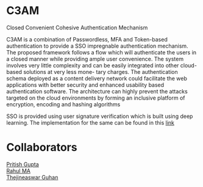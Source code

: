 # C3AM
Closed Convenient Cohesive Authentication Mechanism

C3AM is a combination of Passwordless, MFA
and Token-based authentication to provide a
SSO impregnable authentication mechanism. The proposed
framework follows a flow which will authenticate the users
in a closed manner while providing ample user convenience.
The system involves very little complexity and can be easily
integrated into other cloud-based solutions at very less mone-
tary charges. The authentication schema deployed as a content
delivery network could facilitate the web applications with better
security and enhanced usability based authentication software.
The architecture can highly prevent the attacks targeted on
the cloud environments by forming an inclusive platform of
encryption, encoding and hashing algorithms

SSO is provided using user signature verification which is built using deep learning.
The implementation for the same can be found in this [link](https://github.com/Thejineaswar/Single-Sign-On-Signature-Verification)

# Collaborators 
  
  [Pritish Gupta](https://github.com/princepritish)<br>
  [Rahul MA](https://github.com/m-a-rahul)<br>
  [Thejineaswar Guhan](https://github.com/Thejineaswar)<br>
